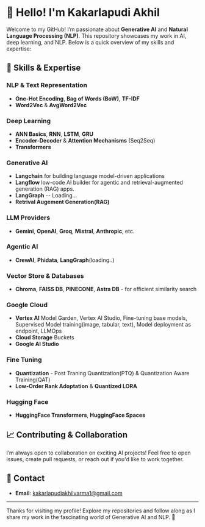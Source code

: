 # 👋 Hello! I'm Kakarlapudi Akhil

Welcome to my GitHub! I’m passionate about **Generative AI** and **Natural Language Processing (NLP)**. This repository showcases my work in AI, deep learning, and NLP. Below is a quick overview of my skills and expertise:

## 🧠 Skills & Expertise

### **NLP & Text Representation**
- **One-Hot Encoding**, **Bag of Words (BoW)**, **TF-IDF**
- **Word2Vec** & **AvgWord2Vec**

### **Deep Learning**
- **ANN Basics**, **RNN**, **LSTM**, **GRU**
- **Encoder-Decoder** & **Attention Mechanisms** (Seq2Seq)
- **Transformers**

### **Generative AI**
- **Langchain** for building language model-driven applications
- **Langflow**  low-code AI builder for agentic and retrieval-augmented generation (RAG) apps.
- **LangGraph** -- Loading...
- **Retrival Augement Generation(RAG)**

### **LLM Providers**
- **Gemini**, **OpenAI**, **Groq**, **Mistral**, **Anthropic**, etc.

### **Agentic AI**
- **CrewAI**, **Phidata**, **LangGraph**(loading..)

### **Vector Store & Databases**
- **Chroma**, **FAISS DB**, **PINECONE**, **Astra DB** - for efficient similarity search

### **Google Cloud**
- **Vertex AI**  Model Garden, Vertex AI Studio, Fine-tuning base models, Supervised Model training(image, tabular, text), Model deployment as endpoint, LLMOps
- **Cloud Storage** Buckets
- **Google AI Studio**

### **Fine Tuning**
- **Quantization** - Post Traning Quantization(PTQ) & Quantization Aware Training(QAT)
- **Low-Order Rank Adoptation** & **Quantized LORA**

### **Hugging Face**
- **HuggingFace Transformers**, **HuggingFace Spaces**

## 📈 Contributing & Collaboration

I’m always open to collaboration on exciting AI projects! Feel free to open issues, create pull requests, or reach out if you'd like to work together.

## 📜 Contact

- **Email**: kakarlapudiakhilvarma1@gmail.com

---

Thanks for visiting my profile! Explore my repositories and follow along as I share my work in the fascinating world of Generative AI and NLP. 🚀
